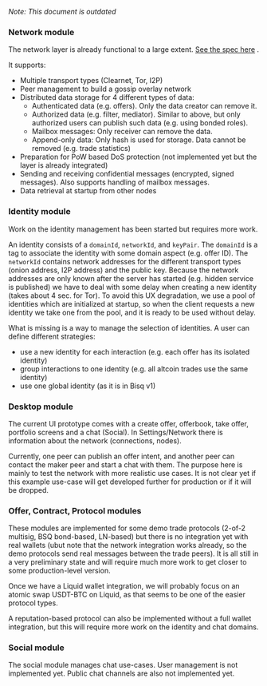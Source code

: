 _Note: This document is outdated_

### Network module

The network layer is already functional to a large
extent. [See the spec here](https://github.com/bisq-network/bisq2/blob/main/network/network/src/main/java/bisq/network/specification.md)
.

It supports:

- Multiple transport types (Clearnet, Tor, I2P)
- Peer management to build a gossip overlay network
- Distributed data storage for 4 different types of data:
  - Authenticated data (e.g. offers). Only the data creator can remove it.
  - Authorized data (e.g. filter, mediator). Similar to above, but only authorized users can publish such data (e.g.
    using bonded roles).
  - Mailbox messages: Only receiver can remove the data.
  - Append-only data: Only hash is used for storage. Data cannot be removed (e.g. trade statistics)
- Preparation for PoW based DoS protection (not implemented yet but the layer is already integrated)
- Sending and receiving confidential messages (encrypted, signed messages). Also supports handling of mailbox messages.
- Data retrieval at startup from other nodes

### Identity module

Work on the identity management has been started but requires more work.

An identity consists of a `domainId`, `networkId`, and `keyPair`. The `domainId` is a tag to associate the identity with
some domain aspect (e.g. offer ID). The `networkId` contains network addresses for the different transport types (onion
address, I2P address) and the public key.
Because the network addresses are only known after the server has started (e.g. hidden service is published) we have to
deal with some delay when creating a new identity (takes about 4 sec. for Tor). To avoid this UX degradation, we use a
pool of identities which are initialized at startup, so when the client requests a new identity we take one from the
pool, and it is ready to be used without delay.

What is missing is a way to manage the selection of identities. A user can define different strategies:

- use a new identity for each interaction (e.g. each offer has its isolated identity)
- group interactions to one identity (e.g. all altcoin trades use the same identity)
- use one global identity (as it is in Bisq v1)

### Desktop module

The current UI prototype comes with a create offer, offerbook, take offer, portfolio screens and a chat (Social).
In Settings/Network there is information about the network (connections, nodes).

Currently, one peer can publish an offer intent, and another peer can contact the maker peer and start a chat with them.
The purpose here is mainly to test the network with more realistic use cases. It is not clear yet if this example
use-case will get developed further for production or if it will be dropped.

### Offer, Contract, Protocol modules

These modules are implemented for some demo trade protocols (2-of-2 multisig, BSQ bond-based, LN-based) but there is no
integration yet with real wallets (ubut note that the network integration works already, so the demo protocols send real
messages between the trade peers). It is all still in a very preliminary state and will require much more work to get
closer to some production-level version.

Once we have a Liquid wallet integration, we will probably focus on an atomic swap USDT-BTC on Liquid, as that seems to
be one of the easier protocol types.

A reputation-based protocol can also be implemented without a full wallet integration, but this will require more work
on the identity and chat domains.

### Social module

The social module manages chat use-cases. User management is not implemented yet. Public chat channels are also not
implemented yet. 

